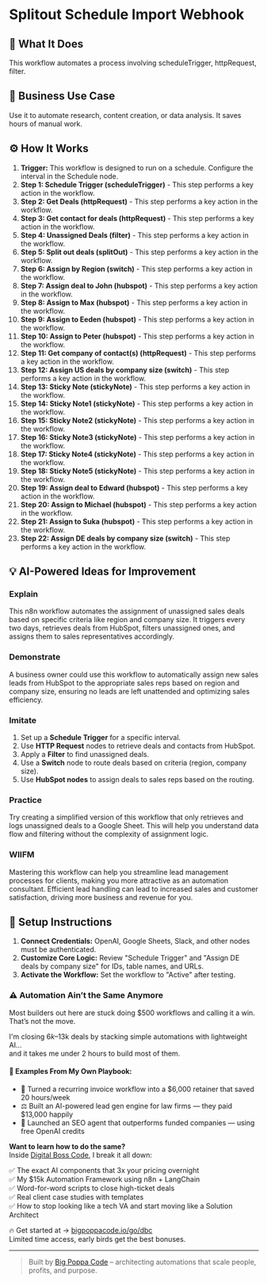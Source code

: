 # Splitout Schedule Import Webhook

## 🚀 What It Does
This workflow automates a process involving scheduleTrigger, httpRequest, filter.

## 💼 Business Use Case
Use it to automate research, content creation, or data analysis. It saves hours of manual work.

## ⚙️ How It Works
1.  **Trigger:** This workflow is designed to run on a schedule. Configure the interval in the Schedule node.
2. **Step 1: Schedule Trigger (scheduleTrigger)** - This step performs a key action in the workflow.
3. **Step 2: Get Deals (httpRequest)** - This step performs a key action in the workflow.
4. **Step 3: Get contact for deals (httpRequest)** - This step performs a key action in the workflow.
5. **Step 4: Unassigned Deals (filter)** - This step performs a key action in the workflow.
6. **Step 5: Split out deals (splitOut)** - This step performs a key action in the workflow.
7. **Step 6: Assign by Region (switch)** - This step performs a key action in the workflow.
8. **Step 7: Assign deal to John (hubspot)** - This step performs a key action in the workflow.
9. **Step 8: Assign to Max (hubspot)** - This step performs a key action in the workflow.
10. **Step 9: Assign to Eeden (hubspot)** - This step performs a key action in the workflow.
11. **Step 10: Assign to Peter (hubspot)** - This step performs a key action in the workflow.
12. **Step 11: Get company of contact(s) (httpRequest)** - This step performs a key action in the workflow.
13. **Step 12: Assign US deals by company size (switch)** - This step performs a key action in the workflow.
14. **Step 13: Sticky Note (stickyNote)** - This step performs a key action in the workflow.
15. **Step 14: Sticky Note1 (stickyNote)** - This step performs a key action in the workflow.
16. **Step 15: Sticky Note2 (stickyNote)** - This step performs a key action in the workflow.
17. **Step 16: Sticky Note3 (stickyNote)** - This step performs a key action in the workflow.
18. **Step 17: Sticky Note4 (stickyNote)** - This step performs a key action in the workflow.
19. **Step 18: Sticky Note5 (stickyNote)** - This step performs a key action in the workflow.
20. **Step 19: Assign deal to Edward (hubspot)** - This step performs a key action in the workflow.
21. **Step 20: Assign to Michael (hubspot)** - This step performs a key action in the workflow.
22. **Step 21: Assign to Suka (hubspot)** - This step performs a key action in the workflow.
23. **Step 22: Assign DE deals by company size (switch)** - This step performs a key action in the workflow.

## 💡 AI-Powered Ideas for Improvement
### Explain
This n8n workflow automates the assignment of unassigned sales deals based on specific criteria like region and company size. It triggers every two days, retrieves deals from HubSpot, filters unassigned ones, and assigns them to sales representatives accordingly.

### Demonstrate
A business owner could use this workflow to automatically assign new sales leads from HubSpot to the appropriate sales reps based on region and company size, ensuring no leads are left unattended and optimizing sales efficiency.

### Imitate
1. Set up a **Schedule Trigger** for a specific interval.
2. Use **HTTP Request** nodes to retrieve deals and contacts from HubSpot.
3. Apply a **Filter** to find unassigned deals.
4. Use a **Switch** node to route deals based on criteria (region, company size).
5. Use **HubSpot nodes** to assign deals to sales reps based on the routing.

### Practice
Try creating a simplified version of this workflow that only retrieves and logs unassigned deals to a Google Sheet. This will help you understand data flow and filtering without the complexity of assignment logic.

### WIIFM
Mastering this workflow can help you streamline lead management processes for clients, making you more attractive as an automation consultant. Efficient lead handling can lead to increased sales and customer satisfaction, driving more business and revenue for you.

## 🔧 Setup Instructions
1. **Connect Credentials:** OpenAI, Google Sheets, Slack, and other nodes must be authenticated.
2. **Customize Core Logic:** Review "Schedule Trigger" and "Assign DE deals by company size" for IDs, table names, and URLs.
3. **Activate the Workflow:** Set the workflow to "Active" after testing.

### ⚠️ Automation Ain’t the Same Anymore

Most builders out here are stuck doing $500 workflows and calling it a win.  
That’s not the move.  

I'm closing $6k–$13k deals by stacking simple automations with lightweight AI...  
and it takes me under 2 hours to build most of them.

#### 🧠 Examples From My Own Playbook:
- 🔁 Turned a recurring invoice workflow into a $6,000 retainer that saved 20 hours/week  
- ⚖️ Built an AI-powered lead gen engine for law firms — they paid $13,000 happily  
- 🚀 Launched an SEO agent that outperforms funded companies — using free OpenAI credits  

**Want to learn how to do the same?**  
Inside [Digital Boss Code](https://bigpoppacode.io/go/dbc), I break it all down:

✅ The exact AI components that 3x your pricing overnight  
✅ My $15k Automation Framework using n8n + LangChain  
✅ Word-for-word scripts to close high-ticket deals  
✅ Real client case studies with templates  
✅ How to stop looking like a tech VA and start moving like a Solution Architect  

🔥 Get started at → [bigpoppacode.io/go/dbc](https://bigpoppacode.io/go/dbc)  
Limited time access, early birds get the best bonuses.

---
> Built by [Big Poppa Code](https://bigpoppacode.io) – architecting automations that scale people, profits, and purpose.
